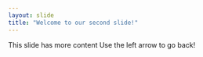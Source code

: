 ```yaml
---
layout: slide
title: "Welcome to our second slide!"
---
```

This slide has more content
Use the left arrow to go back!
